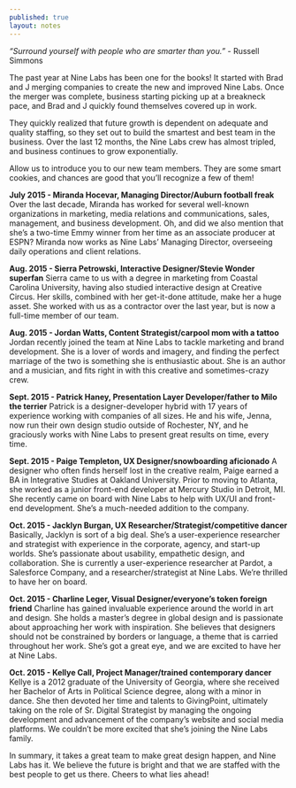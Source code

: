 ```yaml
---
published: true
layout: notes
---
```


_“Surround yourself with people who are smarter than you.”_ - Russell Simmons

The past year at Nine Labs has been one for the books! It started with Brad and J merging companies to create the new and improved Nine Labs. Once the merger was complete, business starting picking up at a breakneck pace, and Brad and J quickly found themselves covered up in work. 

They quickly realized that future growth is dependent on adequate and quality staffing, so they set out to build the smartest and best team in the business. Over the last 12 months, the Nine Labs crew has almost tripled, and business continues to grow exponentially. 

Allow us to introduce you to our new team members. They are some smart cookies, and chances are good that you’ll recognize a few of them!

**July 2015 - Miranda Hocevar, Managing Director/Auburn football freak**
Over the last decade, Miranda has worked for several well-known organizations in marketing, media relations and communications, sales, management, and business development. Oh, and did we also mention that she’s a two-time Emmy winner from her time as an associate producer at ESPN? Miranda now works as Nine Labs’ Managing Director, overseeing daily operations and client relations.

**Aug. 2015 - Sierra Petrowski, Interactive Designer/Stevie Wonder superfan**
Sierra came to us with a degree in marketing from Coastal Carolina University, having also studied interactive design at Creative Circus. Her skills, combined with her get-it-done attitude, make her a huge asset. She worked with us as a contractor over the last year, but is now a full-time member of our team.

**Aug. 2015 - Jordan Watts, Content Strategist/carpool mom with a tattoo**
Jordan recently joined the team at Nine Labs to tackle marketing and brand development. She is a lover of words and imagery, and finding the perfect marriage of the two is something she is enthusiastic about. She is an author and a musician, and fits right in with this creative and sometimes-crazy crew.

**Sept. 2015 - Patrick Haney, Presentation Layer Developer/father to Milo the terrier**
Patrick is a designer-developer hybrid with 17 years of experience working with companies of all sizes. He and his wife, Jenna, now run their own design studio outside of Rochester, NY, and he graciously works with Nine Labs to present great results on time, every time.

**Sept. 2015 - Paige Templeton, UX Designer/snowboarding aficionado**
A designer who often finds herself lost in the creative realm, Paige earned a BA in Integrative Studies at Oakland University. Prior to moving to Atlanta, she worked as a junior front-end developer at Mercury Studio in Detroit, MI. She recently came on board with Nine Labs to help with UX/UI and front-end development. She’s a much-needed addition to the company.

**Oct. 2015 - Jacklyn Burgan, UX Researcher/Strategist/competitive dancer**
Basically, Jacklyn is sort of a big deal. She’s a user-experience researcher and strategist with experience in the corporate, agency, and start-up worlds. She’s passionate about usability, empathetic design, and collaboration. She is currently a user-experience researcher at Pardot, a Salesforce Company, and a researcher/strategist at Nine Labs. We’re thrilled to have her on board.

**Oct. 2015 - Charline Leger, Visual Designer/everyone’s token foreign friend**
Charline has gained invaluable experience around the world in art and design. She holds a master’s degree in global design and is passionate about approaching her work with inspiration. She believes that designers should not be constrained by borders or language, a theme that is carried throughout her work. She’s got a great eye, and we are excited to have her at Nine Labs.

**Oct. 2015 - Kellye Call, Project Manager/trained contemporary dancer**
Kellye is a 2012 graduate of the University of Georgia, where she received her Bachelor of Arts in Political Science degree, along with a minor in dance. She then devoted her time and talents to GivingPoint, ultimately taking on the role of Sr. Digital Strategist by managing the ongoing development and advancement of the company’s website and social media platforms. We couldn’t be more excited that she’s joining the Nine Labs family.

In summary, it takes a great team to make great design happen, and Nine Labs has it. We believe the future is bright and that we are staffed with the best people to get us there. Cheers to what lies ahead!
